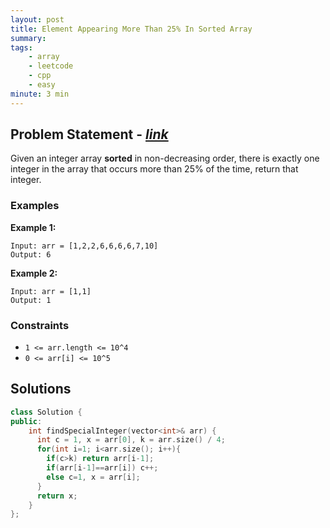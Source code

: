 ```yaml
---
layout: post
title: Element Appearing More Than 25% In Sorted Array
summary:
tags:
    - array
    - leetcode
    - cpp
    - easy
minute: 3 min
---
```


## Problem Statement - [*link*](https://leetcode.com/problems/element-appearing-more-than-25-in-sorted-array)  

Given an integer array **sorted** in non-decreasing order, there is exactly one integer in the array that occurs more than 25% of the time, return that integer.

### Examples

**Example 1:**  
```
Input: arr = [1,2,2,6,6,6,6,7,10]
Output: 6
```

**Example 2:**  
```
Input: arr = [1,1]
Output: 1
```

### Constraints
+ `1 <= arr.length <= 10^4`
+ `0 <= arr[i] <= 10^5`

## Solutions

```cpp
class Solution {
public:
    int findSpecialInteger(vector<int>& arr) {
      int c = 1, x = arr[0], k = arr.size() / 4;
      for(int i=1; i<arr.size(); i++){
        if(c>k) return arr[i-1];
        if(arr[i-1]==arr[i]) c++;
        else c=1, x = arr[i];
      }
      return x;
    }
};
```

